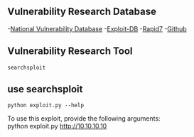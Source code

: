  ## Vulnerability Research Database
 
  -[National Vulnerability Database](https://nvd.nist.gov/)
  -[Exploit-DB](https://www.exploit-db.com/)
  -[Rapid7](https://www.rapid7.com/db/)
  -[Github](https://github.com/)
  
 ## Vulnerability Research Tool
 
    searchsploit
    
 ## use searchsploit
  
    python exploit.py --help
  To use this exploit, provide the following arguments:  
    python exploit.py http://10.10.10.10
     
